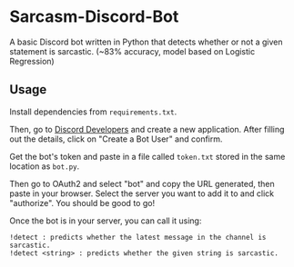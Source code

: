 # Sarcasm-Discord-Bot
A basic Discord bot written in Python that detects whether or not a given statement is sarcastic. (~83% accuracy, model based on Logistic Regression)

## Usage
Install dependencies from `requirements.txt`. 

Then, go to [Discord Developers](https://discordapp.com/developers/applications/me) and create a new application. After filling out the details, click on "Create a Bot User" and confirm. 

Get the bot's token and paste in a file called `token.txt` stored in the same location as `bot.py`. 

Then go to OAuth2 and select "bot" and copy the URL generated, then paste in your browser. Select the server you want to add it to and click "authorize". You should be good to go!

Once the bot is in your server, you can call it using:

    !detect : predicts whether the latest message in the channel is sarcastic.
    !detect <string> : predicts whether the given string is sarcastic.
